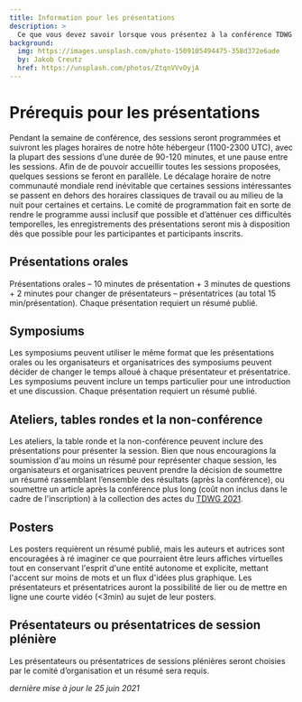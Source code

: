 ```yaml
---
title: Information pour les présentations
description: >
  Ce que vous devez savoir lorsque vous présentez à la conférence TDWG 2021
background:
  img: https://images.unsplash.com/photo-1509105494475-358d372e6ade
  by: Jakob Creutz
  href: https://unsplash.com/photos/ZtqnVVvOyjA
---
```


# Prérequis pour les présentations
Pendant la semaine de conférence, des sessions seront programmées et suivront les plages horaires de notre hôte hébergeur (1100-2300 UTC), avec la plupart des sessions d’une durée de 90-120 minutes, et une pause entre les sessions. Afin de de pouvoir accueillir toutes les sessions proposées, quelques sessions se feront en parallèle. Le décalage horaire de notre communauté mondiale rend inévitable que certaines sessions intéressantes se passent en dehors des horaires classiques de travail ou au milieu de la nuit pour certaines et certains. Le comité de programmation fait en sorte de rendre le programme aussi inclusif que possible et d’atténuer ces difficultés temporelles, les enregistrements des présentations seront mis à disposition dès que possible pour les participantes et participants inscrits.


## Présentations orales
Présentations orales – 10 minutes de présentation + 3 minutes de questions + 2 minutes pour changer de présentateurs – présentatrices (au total 15 min/présentation). Chaque présentation requiert un résumé publié.

## Symposiums
Les symposiums peuvent utiliser le même format que les présentations orales ou les organisateurs et organisatrices des symposiums peuvent décider de changer le temps alloué à chaque présentateur et présentatrice. Les symposiums peuvent inclure un temps particulier pour une introduction et une discussion. Chaque présentation requiert un résumé publié.

## Ateliers, tables rondes et la non-conférence 
Les ateliers, la table ronde et la non-conférence peuvent inclure des présentations pour présenter la session. Bien que nous encouragions la soumission d'au moins un résumé pour représenter chaque session, les organisateurs et organisatrices peuvent prendre la décision de soumettre un résumé rassemblant l’ensemble des résultats (après la conférence), ou soumettre un article après la conférence plus long (coût non inclus dans le cadre de l'inscription) à la collection des actes du [TDWG 2021](https://biss.pensoft.net/collection/293/).


## Posters
Les posters requièrent un résumé publié, mais les auteurs et autrices sont encouragées à ré imaginer ce que pourraient être leurs affiches virtuelles tout en conservant l'esprit d'une entité autonome et explicite, mettant l'accent sur moins de mots et un flux d'idées plus graphique. Les présentateurs et présentatrices auront la possibilité de lier ou de mettre en ligne une courte vidéo (<3min) au sujet de leur posters.


## Présentateurs ou présentatrices de session plénière

Les présentateurs ou présentatrices de sessions plénières seront choisies par le comité d’organisation et un résumé sera requis.


_dernière mise à jour le 25 juin 2021_
